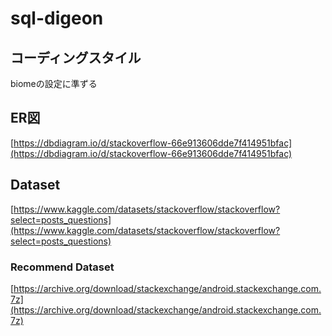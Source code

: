 # sql-digeon

## コーディングスタイル

biomeの設定に準ずる

## ER図

[https://dbdiagram.io/d/stackoverflow-66e913606dde7f414951bfac](https://dbdiagram.io/d/stackoverflow-66e913606dde7f414951bfac)

## Dataset

[https://www.kaggle.com/datasets/stackoverflow/stackoverflow?select=posts_questions](https://www.kaggle.com/datasets/stackoverflow/stackoverflow?select=posts_questions)

### Recommend Dataset

[https://archive.org/download/stackexchange/android.stackexchange.com.7z](https://archive.org/download/stackexchange/android.stackexchange.com.7z)
